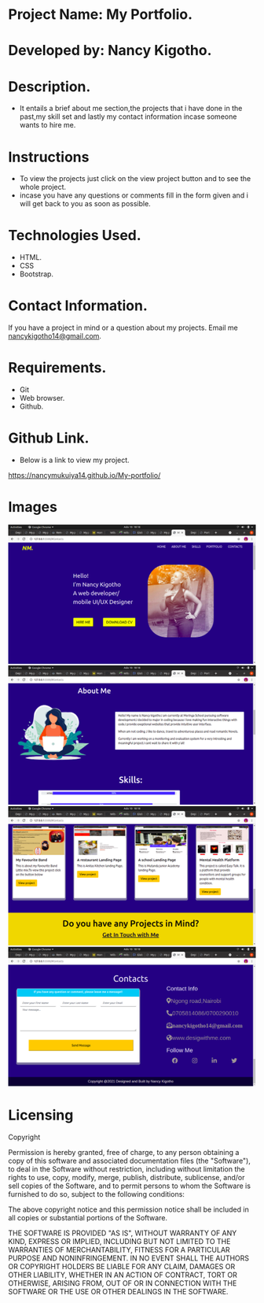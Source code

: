 # Project Name: My Portfolio.
# Developed by: Nancy Kigotho.
# Description.
* It entails a brief about me section,the projects that i have done in the past,my skill set and lastly my contact information incase someone wants to hire me.
# Instructions
* To view the projects just click on the view project button and to see the whole project.
* incase you have any questions or comments fill in the form given and i will get back to you as soon as possible.
# Technologies Used.
* HTML.
* CSS
* Bootstrap.
# Contact Information.
If you have a project in mind or a question about my projects. Email me nancykigotho14@gmail.com.
# Requirements.
* Git
* Web browser.
* Github.
# Github Link.
* Below is a link to view my project.

https://nancymukuiya14.github.io/My-portfolio/

# Images
<img src="./Assets/1st.png">
<img src="./Assets/pic2.png">
<img src="./Assets/pic3.png">
<img src="./Assets/pic4.png">

#  Licensing
Copyright <YEAR> <COPYRIGHT HOLDER>

Permission is hereby granted, free of charge, to any person obtaining a copy of this software and associated documentation files (the "Software"), to deal in the Software without restriction, including without limitation the rights to use, copy, modify, merge, publish, distribute, sublicense, and/or sell copies of the Software, and to permit persons to whom the Software is furnished to do so, subject to the following conditions:

The above copyright notice and this permission notice shall be included in all copies or substantial portions of the Software.

THE SOFTWARE IS PROVIDED "AS IS", WITHOUT WARRANTY OF ANY KIND, EXPRESS OR IMPLIED, INCLUDING BUT NOT LIMITED TO THE WARRANTIES OF MERCHANTABILITY, FITNESS FOR A PARTICULAR PURPOSE AND NONINFRINGEMENT. IN NO EVENT SHALL THE AUTHORS OR COPYRIGHT HOLDERS BE LIABLE FOR ANY CLAIM, DAMAGES OR OTHER LIABILITY, WHETHER IN AN ACTION OF CONTRACT, TORT OR OTHERWISE, ARISING FROM, OUT OF OR IN CONNECTION WITH THE SOFTWARE OR THE USE OR OTHER DEALINGS IN THE SOFTWARE.
